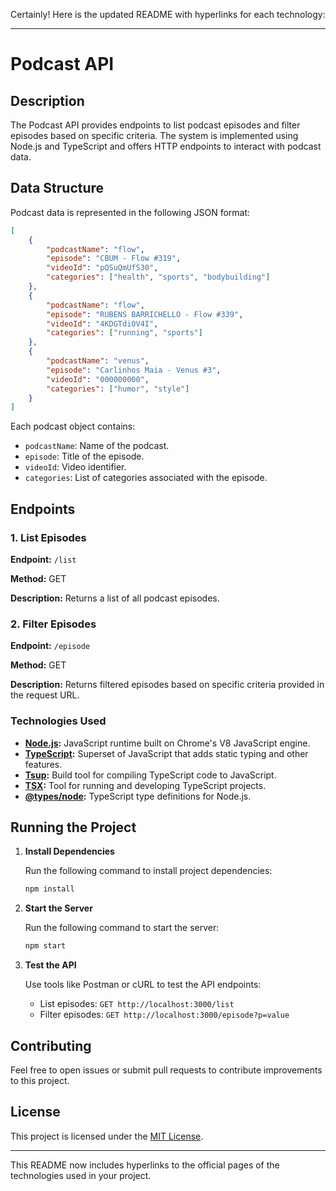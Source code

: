 Certainly! Here is the updated README with hyperlinks for each technology:

---

# Podcast API

## Description

The Podcast API provides endpoints to list podcast episodes and filter episodes based on specific criteria. The system is implemented using Node.js and TypeScript and offers HTTP endpoints to interact with podcast data.

## Data Structure

Podcast data is represented in the following JSON format:

```json
[
    {
        "podcastName": "flow",
        "episode": "CBUM - Flow #319",
        "videoId": "pQSuQmUfS30",
        "categories": ["health", "sports", "bodybuilding"]
    },
    {
        "podcastName": "flow",
        "episode": "RUBENS BARRICHELLO - Flow #339",
        "videoId": "4KDGTdiOV4I",
        "categories": ["running", "sports"]
    },
    {
        "podcastName": "venus",
        "episode": "Carlinhos Maia - Venus #3",
        "videoId": "000000000",
        "categories": ["humor", "style"]
    }
]
```

Each podcast object contains:
- `podcastName`: Name of the podcast.
- `episode`: Title of the episode.
- `videoId`: Video identifier.
- `categories`: List of categories associated with the episode.

## Endpoints

### 1. List Episodes

**Endpoint:** `/list`

**Method:** GET

**Description:** Returns a list of all podcast episodes.

### 2. Filter Episodes

**Endpoint:** `/episode`

**Method:** GET

**Description:** Returns filtered episodes based on specific criteria provided in the request URL.

### Technologies Used

- **[Node.js](https://nodejs.org/):** JavaScript runtime built on Chrome's V8 JavaScript engine.
- **[TypeScript](https://www.typescriptlang.org/):** Superset of JavaScript that adds static typing and other features.
- **[Tsup](https://tsup.egoist.dev/):** Build tool for compiling TypeScript code to JavaScript.
- **[TSX](https://tsx.dev/):** Tool for running and developing TypeScript projects.
- **[@types/node](https://www.npmjs.com/package/@types/node):** TypeScript type definitions for Node.js.

## Running the Project

1. **Install Dependencies**

   Run the following command to install project dependencies:

   ```bash
   npm install
   ```

2. **Start the Server**

   Run the following command to start the server:

   ```bash
   npm start
   ```

3. **Test the API**

   Use tools like Postman or cURL to test the API endpoints:

   - List episodes: `GET http://localhost:3000/list`
   - Filter episodes: `GET http://localhost:3000/episode?p=value`

## Contributing

Feel free to open issues or submit pull requests to contribute improvements to this project.

## License

This project is licensed under the [MIT License](LICENSE).

---

This README now includes hyperlinks to the official pages of the technologies used in your project.